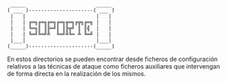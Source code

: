      _____                       _____ 
    ( ___ )---------------------( ___ )
     |   |                       |   | 
     |   | ╔═╗╔═╗╔═╗╔═╗╦═╗╔╦╗╔═╗ |   | 
     |   | ╚═╗║ ║╠═╝║ ║╠╦╝ ║ ║╣  |   | 
     |   | ╚═╝╚═╝╩  ╚═╝╩╚═ ╩ ╚═╝ |   | 
     |___|                       |___| 
    (_____)---------------------(_____)

En estos directorios se pueden encontrar 
desde ficheros de configuración relativos
a las técnicas de ataque como ficheros
auxiliares que intervengan de forma directa
en la realización de los mismos.
